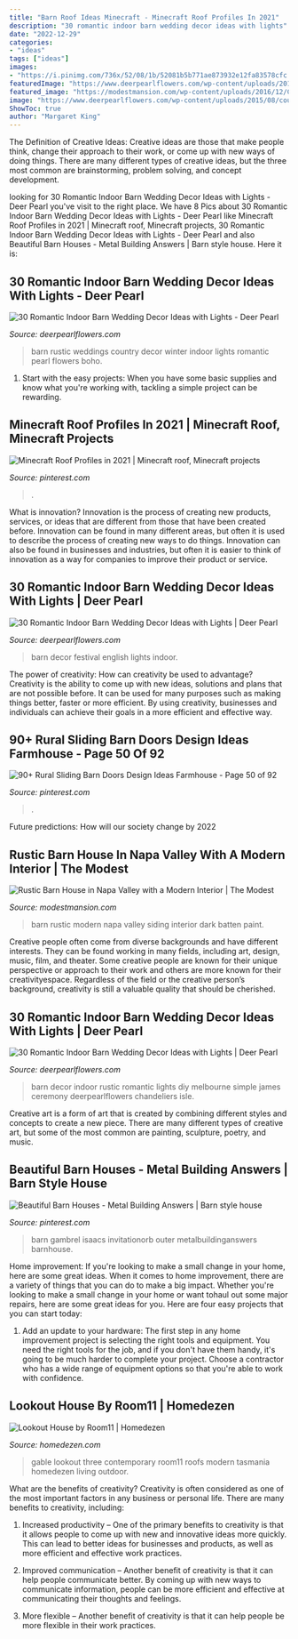```yaml
---
title: "Barn Roof Ideas Minecraft - Minecraft Roof Profiles In 2021"
description: "30 romantic indoor barn wedding decor ideas with lights"
date: "2022-12-29"
categories:
- "ideas"
tags: ["ideas"]
images:
- "https://i.pinimg.com/736x/52/08/1b/52081b5b771ae873932e12fa83578cfc.jpg"
featuredImage: "https://www.deerpearlflowers.com/wp-content/uploads/2015/08/country-rustic-barn-wedding-ideas-for-winter-weddings.jpg"
featured_image: "https://modestmansion.com/wp-content/uploads/2016/12/CALLA1.jpg"
image: "https://www.deerpearlflowers.com/wp-content/uploads/2015/08/country-rustic-barn-wedding-ideas-for-winter-weddings.jpg"
ShowToc: true
author: "Margaret King"
---
```



The Definition of Creative Ideas:
Creative ideas are those that make people think, change their approach to their work, or come up with new ways of doing things. There are many different types of creative ideas, but the three most common are brainstorming, problem solving, and concept development.

	

		
looking for 30 Romantic Indoor Barn Wedding Decor Ideas with Lights - Deer Pearl you've visit to the right place. We have 8 Pics about 30 Romantic Indoor Barn Wedding Decor Ideas with Lights - Deer Pearl like Minecraft Roof Profiles in 2021 | Minecraft roof, Minecraft projects, 30 Romantic Indoor Barn Wedding Decor Ideas with Lights - Deer Pearl and also Beautiful Barn Houses - Metal Building Answers | Barn style house. Here it is:
		
    
## 30 Romantic Indoor Barn Wedding Decor Ideas With Lights - Deer Pearl

<img loading=lazy src="https://www.deerpearlflowers.com/wp-content/uploads/2015/08/country-rustic-barn-wedding-ideas-for-winter-weddings.jpg" onerror="this.onerror=null;this.src='https://tse4.mm.bing.net/th?id=OIP.2QTSMl1zsODSk5AELGZShQHaKC&amp;pid=15.1';" alt="30 Romantic Indoor Barn Wedding Decor Ideas with Lights - Deer Pearl">

_Source: deerpearlflowers.com_

>barn rustic weddings country decor winter indoor lights romantic pearl flowers boho. 

	

1. Start with the easy projects: When you have some basic supplies and know what you're working with, tackling a simple project can be rewarding.

    
## Minecraft Roof Profiles In 2021 | Minecraft Roof, Minecraft Projects

<img loading=lazy src="https://i.pinimg.com/736x/52/08/1b/52081b5b771ae873932e12fa83578cfc.jpg" onerror="this.onerror=null;this.src='https://tse1.mm.bing.net/th?id=OIP.XWOTv85D897uClYl5UzvhAHaIO&amp;pid=15.1';" alt="Minecraft Roof Profiles in 2021 | Minecraft roof, Minecraft projects">

_Source: pinterest.com_

>. 

	

What is innovation?
Innovation is the process of creating new products, services, or ideas that are different from those that have been created before. Innovation can be found in many different areas, but often it is used to describe the process of creating new ways to do things. Innovation can also be found in businesses and industries, but often it is easier to think of innovation as a way for companies to improve their product or service.

    
## 30 Romantic Indoor Barn Wedding Decor Ideas With Lights | Deer Pearl

<img loading=lazy src="http://www.deerpearlflowers.com/wp-content/uploads/2015/08/English-Festival-Barn-Wedding-Decor.jpg" onerror="this.onerror=null;this.src='https://tse1.mm.bing.net/th?id=OIP.7EKT8vOPjt6bzVAUF_sBhwHaLH&amp;pid=15.1';" alt="30 Romantic Indoor Barn Wedding Decor Ideas with Lights | Deer Pearl">

_Source: deerpearlflowers.com_

>barn decor festival english lights indoor. 

	

The power of creativity: How can creativity be used to advantage?
Creativity is the ability to come up with new ideas, solutions and plans that are not possible before. It can be used for many purposes such as making things better, faster or more efficient. By using creativity, businesses and individuals can achieve their goals in a more efficient and effective way.

    
## 90+ Rural Sliding Barn Doors Design Ideas Farmhouse - Page 50 Of 92

<img loading=lazy src="https://i.pinimg.com/736x/50/d8/77/50d8771b78ade267cfa194d83e944f45.jpg" onerror="this.onerror=null;this.src='https://tse2.mm.bing.net/th?id=OIP.IbmbR9447jkltyhZaKNJZQHaK9&amp;pid=15.1';" alt="90+ Rural Sliding Barn Doors Design Ideas Farmhouse - Page 50 of 92">

_Source: pinterest.com_

>. 

	

Future predictions: How will our society change by 2022
 

    
## Rustic Barn House In Napa Valley With A Modern Interior | The Modest

<img loading=lazy src="https://modestmansion.com/wp-content/uploads/2016/12/CALLA1.jpg" onerror="this.onerror=null;this.src='https://tse1.mm.bing.net/th?id=OIP.8sL4hFlYMrr42LUGIEXRtgHaJ4&amp;pid=15.1';" alt="Rustic Barn House in Napa Valley with a Modern Interior | The Modest">

_Source: modestmansion.com_

>barn rustic modern napa valley siding interior dark batten paint. 

	

Creative people often come from diverse backgrounds and have different interests. They can be found working in many fields, including art, design, music, film, and theater. Some creative people are known for their unique perspective or approach to their work and others are more known for their creativityespace. Regardless of the field or the creative person’s background, creativity is still a valuable quality that should be cherished.

    
## 30 Romantic Indoor Barn Wedding Decor Ideas With Lights | Deer Pearl

<img loading=lazy src="http://www.deerpearlflowers.com/wp-content/uploads/2015/08/rustic-diy-barn-wedding-james-decor-ideas.jpg" onerror="this.onerror=null;this.src='https://tse1.mm.bing.net/th?id=OIP.o5RJTqUUhsjvFw3K9xg6ggHaLH&amp;pid=15.1';" alt="30 Romantic Indoor Barn Wedding Decor Ideas with Lights | Deer Pearl">

_Source: deerpearlflowers.com_

>barn decor indoor rustic romantic lights diy melbourne simple james ceremony deerpearlflowers chandeliers isle. 

	

Creative art is a form of art that is created by combining different styles and concepts to create a new piece. There are many different types of creative art, but some of the most common are painting, sculpture, poetry, and music.

    
## Beautiful Barn Houses - Metal Building Answers | Barn Style House

<img loading=lazy src="https://i.pinimg.com/736x/b6/f2/5c/b6f25ca3db0a836d8d05c77cd0fa6e0e.jpg" onerror="this.onerror=null;this.src='https://tse2.mm.bing.net/th?id=OIP.AVXHu5rE8gR7W4hJtjTItQHaLG&amp;pid=15.1';" alt="Beautiful Barn Houses - Metal Building Answers | Barn style house">

_Source: pinterest.com_

>barn gambrel isaacs invitationorb outer metalbuildinganswers barnhouse. 

	

Home improvement: If you're looking to make a small change in your home, here are some great ideas.
When it comes to home improvement, there are a variety of things that you can do to make a big impact. Whether you're looking to make a small change in your home or want tohaul out some major repairs, here are some great ideas for you. Here are four easy projects that you can start today:
1) Add an update to your hardware: The first step in any home improvement project is selecting the right tools and equipment. You need the right tools for the job, and if you don't have them handy, it's going to be much harder to complete your project. Choose a contractor who has a wide range of equipment options so that you're able to work with confidence.

    
## Lookout House By Room11 | Homedezen

<img loading=lazy src="http://www.homedezen.com/wp-content/uploads/2015/01/Lookout-House-by-Room11-14.jpg" onerror="this.onerror=null;this.src='https://tse3.mm.bing.net/th?id=OIP.yOKJojm5ldkOYkikcTdmpwHaE7&amp;pid=15.1';" alt="Lookout House by Room11 | Homedezen">

_Source: homedezen.com_

>gable lookout three contemporary room11 roofs modern tasmania homedezen living outdoor. 

	

What are the benefits of creativity?
Creativity is often considered as one of the most important factors in any business or personal life. There are many benefits to creativity, including: 
1. Increased productivity – One of the primary benefits to creativity is that it allows people to come up with new and innovative ideas more quickly. This can lead to better ideas for businesses and products, as well as more efficient and effective work practices.

2. Improved communication – Another benefit of creativity is that it can help people communicate better. By coming up with new ways to communicate information, people can be more efficient and effective at communicating their thoughts and feelings.

3. More flexible – Another benefit of creativity is that it can help people be more flexible in their work practices.

